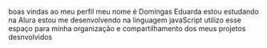 boas vindas ao meu perfil 
meu nome é Domingas Eduarda 
estou estudando na Alura 
estou me desenvolvendo na linguagem javaScript
utilizo esse espaço para minha organização e compartilhamento dos meus projetos desnvolvidos 
